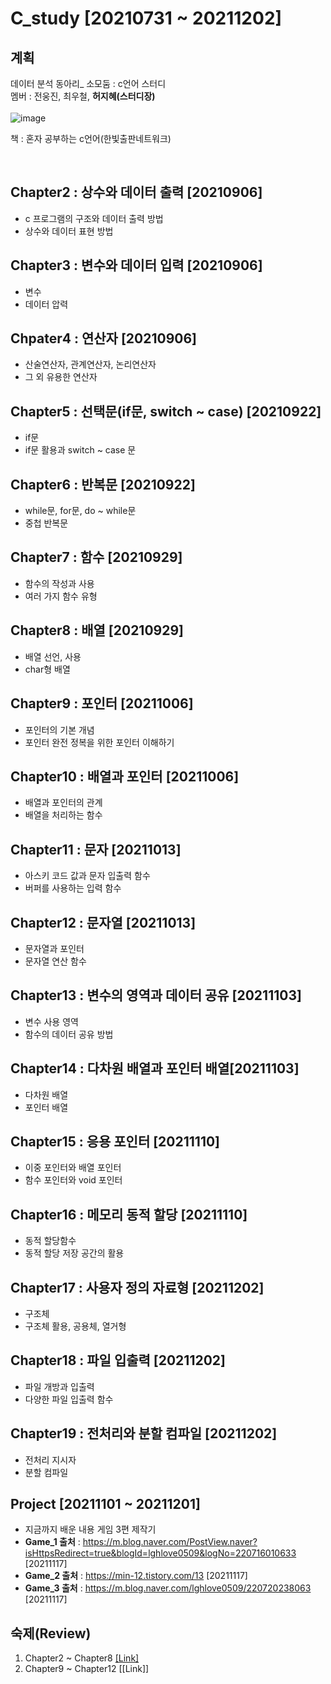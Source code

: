 # C_study [20210731 ~ 20211202]

## 계획
데이터 분석 동아리_ 소모둠 : c언어 스터디<br>
멤버 : 전웅진, 최우철, **허지혜(스터디장)**<br>
<br>
![image](https://user-images.githubusercontent.com/64202709/138280377-800f1cba-9242-4562-8a27-7fbc4294d623.png)

책 : 혼자 공부하는 c언어(한빛출판네트워크)<br>

<br>

## Chapter2 : 상수와 데이터 출력 [20210906]<br>
- c 프로그램의 구조와 데이터 출력 방법<br>
- 상수와 데이터 표현 방법<br>

## Chapter3 : 변수와 데이터 입력 [20210906]<br>
- 변수<br>
- 데이터 압력<br>

## Chpater4 : 연산자 [20210906]<br>
- 산술연산자, 관계연산자, 논리연산자
- 그 외 유용한 연산자

## Chapter5 : 선택문(if문, switch ~ case) [20210922]<br>
- if문
- if문 활용과 switch ~ case 문

## Chapter6 : 반복문 [20210922]<br>
- while문, for문, do ~ while문
- 중첩 반복문

## Chapter7 : 함수 [20210929]<br>
- 함수의 작성과 사용
- 여러 가지 함수 유형
## Chapter8 : 배열 [20210929]<br>
- 배열 선언, 사용
- char형 배열

## Chapter9 : 포인터 [20211006]<br>
- 포인터의 기본 개념
- 포인터 완전 정복을 위한 포인터 이해하기

## Chapter10 : 배열과 포인터 [20211006]<br>
- 배열과 포인터의 관계
- 배열을 처리하는 함수

## Chapter11 : 문자 [20211013]<br>
- 아스키 코드 값과 문자 입출력 함수
- 버퍼를 사용하는 입력 함수

## Chapter12 : 문자열 [20211013]<br>
- 문자열과 포인터
- 문자열 연산 함수

## Chapter13 : 변수의 영역과 데이터 공유 [20211103] <br>
- 변수 사용 영역
- 함수의 데이터 공유 방법

## Chapter14 : 다차원 배열과 포인터 배열[20211103] <br>
- 다차원 배열
- 포인터 배열

## Chapter15 : 응용 포인터 [20211110] <br>
- 이중 포인터와 배열 포인터
- 함수 포인터와 void 포인터

## Chapter16 : 메모리 동적 할당 [20211110] <br>
- 동적 할당함수
- 동적 할당 저장 공간의 활용

## Chapter17 : 사용자 정의 자료형 [20211202] <br>
- 구조체
- 구조체 활용, 공용체, 열거형

## Chapter18 : 파일 입출력 [20211202] <br>
- 파일 개방과 입출력
- 다양한 파일 입출력 함수

## Chapter19 : 전처리와 분할 컴파일 [20211202] <br>
- 전처리 지시자
- 분할 컴파일

## Project [20211101 ~ 20211201] <br>
- 지금까지 배운 내용 게임 3편 제작기
- **Game_1 출처** : https://m.blog.naver.com/PostView.naver?isHttpsRedirect=true&blogId=lghlove0509&logNo=220716010633 [20211117]<br>
- **Game_2 출처** : https://min-12.tistory.com/13 [20211117]<br>
- **Game_3 출처** : https://m.blog.naver.com/lghlove0509/220720238063 [20211117]

## 숙제(Review)<br>
1) Chapter2 ~ Chapter8 [[Link]](https://github.com/jihyeheo/C_study/blob/main/Review/Chapter2~Chapter8_Summary.pdf)<br>
2) Chapter9 ~ Chapter12 [[Link]]
